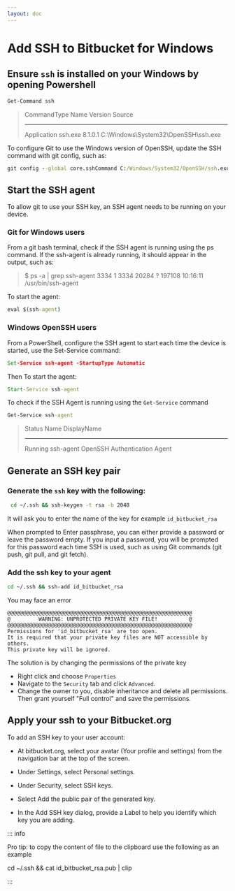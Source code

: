 ```yaml
---
layout: doc
---
```

# Add SSH to Bitbucket for Windows

## Ensure `ssh` is installed on your Windows by opening Powershell

```bat
Get-Command ssh
```

> CommandType     Name        Version    Source
>
> -----------     ----        -------    ------
>
> Application     ssh.exe     8.1.0.1    C:\Windows\System32\OpenSSH\ssh.exe

To configure Git to use the Windows version of OpenSSH, update the SSH command with git config, such as:

```bat
git config --global core.sshCommand C:/Windows/System32/OpenSSH/ssh.exe
```

## Start the SSH agent

To allow git to use your SSH key, an SSH agent needs to be running on your device.

### Git for Windows users

From a git bash terminal, check if the SSH agent is running using the ps command. If the ssh-agent is already running, it should appear in the output, such as:

> $ ps -a | grep ssh-agent
>      3334       1    3334      20284  ?         197108 10:16:11 /usr/bin/ssh-agent

To start the agent:

```bat
eval $(ssh-agent)
```

### Windows OpenSSH users

From a PowerShell, configure the SSH agent to start each time the device is started, use the Set-Service command:

```bat
Set-Service ssh-agent -StartupType Automatic
```

Then To start the agent:

```bat
Start-Service ssh-agent
```

To check if the SSH Agent is running using the `Get-Service` command

```bat
Get-Service ssh-agent
```

> Status   Name               DisplayName
>
> ------   ----               -----------
>
> Running  ssh-agent          OpenSSH Authentication Agent

## Generate an SSH key pair

### Generate the `ssh` key with the following:

```bat
 cd ~/.ssh && ssh-keygen -t rsa -b 2048

```

It will ask you to enter the name of the key for example `id_bitbucket_rsa`

When prompted to Enter passphrase, you can either provide a password or leave the password empty. If you input a password, you will be prompted for this password each time SSH is used, such as using Git commands (git push, git pull, and git fetch).

### Add the ssh key to your agent

```bat
cd ~/.ssh && ssh-add id_bitbucket_rsa
```

You may face an error

```
@@@@@@@@@@@@@@@@@@@@@@@@@@@@@@@@@@@@@@@@@@@@@@@@@@@@@@@@@@@
@         WARNING: UNPROTECTED PRIVATE KEY FILE!          @
@@@@@@@@@@@@@@@@@@@@@@@@@@@@@@@@@@@@@@@@@@@@@@@@@@@@@@@@@@@
Permissions for 'id_bitbucket_rsa' are too open.
It is required that your private key files are NOT accessible by others.
This private key will be ignored.
```

The solution is by changing the permissions of the private key

- Right click and choose `Properties`
- Navigate to the `Security` tab and click `Advanced`.
- Change the owner to you, disable inheritance and delete all permissions. Then grant yourself "Full control" and save the permissions.


## Apply your ssh to your Bitbucket.org

To add an SSH key to your user account:

- At bitbucket.org, select your avatar (Your profile and settings) from the navigation bar at the top of the screen.

- Under Settings, select Personal settings.

- Under Security, select SSH keys.

- Select Add the public pair of the generated key.

- In the Add SSH key dialog, provide a Label to help you identify which key you are adding. 

::: info

Pro tip: to copy the content of file to the clipboard use the following as an example

cd ~/.ssh && cat id_bitbucket_rsa.pub | clip

:::
